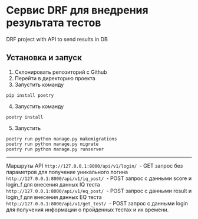 # Сервис DRF для внедрения результата тестов
DRF project with API to send results in DB

## Установка и запуск
1. Склонировать репозиторий с Github
2. Перейти в директорию проекта
3. Запустить команду 
```
pip install poetry
```
4. Запустить команду
```
poetry install
```
5. Запустить 
```
poetry run python manage.py makemigrations
poetry run python manage.py migrate
poetry run python manage.py runserver
```

***
Маршруты API
```http://127.0.0.1:8000/api/v1/login/ ```- GET запрос без параметров для получение уникального логина
```http://127.0.0.1:8000/api/v1/iq_post/ ```- POST запрос с данными score и login_f для внесения данных IQ теста
```http://127.0.0.1:8000/api/v1/eq_post/ ```- POST запрос с данными result и login_f для внесения данных EQ теста
```http://127.0.0.1:8000/api/v1/get_test/ ```- POST запрос с данными login для получения информации о пройденных тестах и их времени.